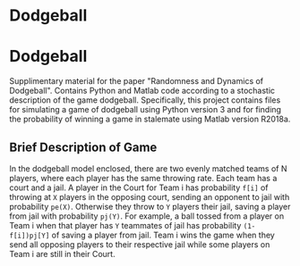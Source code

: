 # Dodgeball
Dodgeball
======
Supplimentary material for the paper "Randomness and Dynamics of Dodgeball". Contains Python and Matlab code according to a stochastic description of the game dodgeball. Specifically, this project contains files for simulating a game of dodgeball using Python version 3 and for finding the probability of winning a game in stalemate using Matlab version R2018a.

Brief Description of Game
------
In the dodgeball model enclosed, there are two evenly matched teams of N players, where each player has the same throwing rate. Each team has a court and a jail. A player in the Court for Team i has probability `f[i]` of throwing at `X` players in the opposing court, sending an opponent to jail with probability `pe(X)`. Otherwise they throw to `Y` players their jail, saving a player from jail with probability `pj(Y)`. For example, a ball tossed from a player on Team i when that player has `Y` teammates of jail has probability `(1-f[i])pj[Y]` of saving a player from jail. Team i wins the game when they send all opposing players to their respective jail while some players on Team i are still in their Court.
